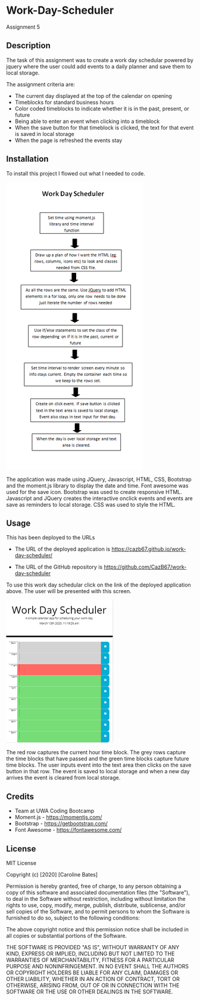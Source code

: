 # Work-Day-Scheduler
Assignment 5

## Description
The task of this assignment was to create a work day schedular powered by jquery where the user could add events to a daily planner and save them to local storage.

The assignment criteria are:
* The current day displayed at the top of the calendar on opening
* Timeblocks for standard business hours
* Color coded timeblocks to indicate whether it is in the past, present, or future
* Being able to enter an event when clicking into a timeblock  
* When the save button for that timeblock is clicked, the text for that event is saved in local storage
* When the page is refreshed the events stay


## Installation
To install this project I flowed out what I needed to code.

![Work Day Schedular Flow Chart](flowchart.PNG)

The application was made using JQuery, Javascript, HTML, CSS, Bootstrap and the moment.js library to display the date and time. Font awesome was used for the save icon. Bootstrap was used to create responsive HTML. Javascript and JQuery creates the interactive onclick events and events are save as reminders to local storage. CSS was used to style the HTML.


## Usage
This has been deployed to the URLs 

* The URL of the deployed application is https://cazb67.github.io/work-day-scheduler/

* The URL of the GitHub repository is https://github.com/CazB67/work-day-scheduler

To use this work day schedular click on the link of the deployed application above. The user will be presented with this screen.

![Work Day Schedular](Capture.PNG)

The red row captures the current hour time block. The grey rows capture the time blocks that have passed and the green time blocks capture future time blocks. The user inputs event into the text area then clicks on the save button in that row. The event is saved to local storage and when a new day arrives the event is cleared from local storage.

## Credits
* Team at UWA Coding Bootcamp
* Moment.js - https://momentjs.com/
* Bootstrap - https://getbootstrap.com/
* Font Awesome - https://fontawesome.com/


## License
MIT License

Copyright (c) [2020] [Caroline Bates]

Permission is hereby granted, free of charge, to any person obtaining a copy
of this software and associated documentation files (the "Software"), to deal
in the Software without restriction, including without limitation the rights
to use, copy, modify, merge, publish, distribute, sublicense, and/or sell
copies of the Software, and to permit persons to whom the Software is
furnished to do so, subject to the following conditions:

The above copyright notice and this permission notice shall be included in all
copies or substantial portions of the Software.

THE SOFTWARE IS PROVIDED "AS IS", WITHOUT WARRANTY OF ANY KIND, EXPRESS OR
IMPLIED, INCLUDING BUT NOT LIMITED TO THE WARRANTIES OF MERCHANTABILITY,
FITNESS FOR A PARTICULAR PURPOSE AND NONINFRINGEMENT. IN NO EVENT SHALL THE
AUTHORS OR COPYRIGHT HOLDERS BE LIABLE FOR ANY CLAIM, DAMAGES OR OTHER
LIABILITY, WHETHER IN AN ACTION OF CONTRACT, TORT OR OTHERWISE, ARISING FROM,
OUT OF OR IN CONNECTION WITH THE SOFTWARE OR THE USE OR OTHER DEALINGS IN THE
SOFTWARE.
